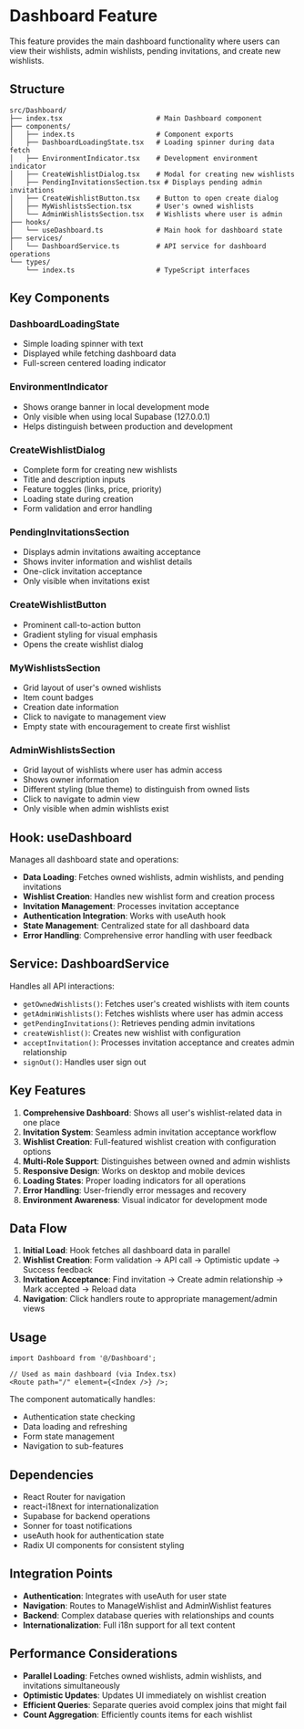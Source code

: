 # Dashboard Feature

This feature provides the main dashboard functionality where users can view their wishlists, admin wishlists, pending invitations, and create new wishlists.

## Structure

```
src/Dashboard/
├── index.tsx                       # Main Dashboard component
├── components/
│   ├── index.ts                    # Component exports
│   ├── DashboardLoadingState.tsx   # Loading spinner during data fetch
│   ├── EnvironmentIndicator.tsx    # Development environment indicator
│   ├── CreateWishlistDialog.tsx    # Modal for creating new wishlists
│   ├── PendingInvitationsSection.tsx # Displays pending admin invitations
│   ├── CreateWishlistButton.tsx    # Button to open create dialog
│   ├── MyWishlistsSection.tsx      # User's owned wishlists
│   └── AdminWishlistsSection.tsx   # Wishlists where user is admin
├── hooks/
│   └── useDashboard.ts             # Main hook for dashboard state
├── services/
│   └── DashboardService.ts         # API service for dashboard operations
└── types/
    └── index.ts                    # TypeScript interfaces
```

## Key Components

### DashboardLoadingState

- Simple loading spinner with text
- Displayed while fetching dashboard data
- Full-screen centered loading indicator

### EnvironmentIndicator

- Shows orange banner in local development mode
- Only visible when using local Supabase (127.0.0.1)
- Helps distinguish between production and development

### CreateWishlistDialog

- Complete form for creating new wishlists
- Title and description inputs
- Feature toggles (links, price, priority)
- Loading state during creation
- Form validation and error handling

### PendingInvitationsSection

- Displays admin invitations awaiting acceptance
- Shows inviter information and wishlist details
- One-click invitation acceptance
- Only visible when invitations exist

### CreateWishlistButton

- Prominent call-to-action button
- Gradient styling for visual emphasis
- Opens the create wishlist dialog

### MyWishlistsSection

- Grid layout of user's owned wishlists
- Item count badges
- Creation date information
- Click to navigate to management view
- Empty state with encouragement to create first wishlist

### AdminWishlistsSection

- Grid layout of wishlists where user has admin access
- Shows owner information
- Different styling (blue theme) to distinguish from owned lists
- Click to navigate to admin view
- Only visible when admin wishlists exist

## Hook: useDashboard

Manages all dashboard state and operations:

- **Data Loading**: Fetches owned wishlists, admin wishlists, and pending invitations
- **Wishlist Creation**: Handles new wishlist form and creation process
- **Invitation Management**: Processes invitation acceptance
- **Authentication Integration**: Works with useAuth hook
- **State Management**: Centralized state for all dashboard data
- **Error Handling**: Comprehensive error handling with user feedback

## Service: DashboardService

Handles all API interactions:

- `getOwnedWishlists()`: Fetches user's created wishlists with item counts
- `getAdminWishlists()`: Fetches wishlists where user has admin access
- `getPendingInvitations()`: Retrieves pending admin invitations
- `createWishlist()`: Creates new wishlist with configuration
- `acceptInvitation()`: Processes invitation acceptance and creates admin relationship
- `signOut()`: Handles user sign out

## Key Features

1. **Comprehensive Dashboard**: Shows all user's wishlist-related data in one place
2. **Invitation System**: Seamless admin invitation acceptance workflow
3. **Wishlist Creation**: Full-featured wishlist creation with configuration options
4. **Multi-Role Support**: Distinguishes between owned and admin wishlists
5. **Responsive Design**: Works on desktop and mobile devices
6. **Loading States**: Proper loading indicators for all operations
7. **Error Handling**: User-friendly error messages and recovery
8. **Environment Awareness**: Visual indicator for development mode

## Data Flow

1. **Initial Load**: Hook fetches all dashboard data in parallel
2. **Wishlist Creation**: Form validation → API call → Optimistic update → Success feedback
3. **Invitation Acceptance**: Find invitation → Create admin relationship → Mark accepted → Reload data
4. **Navigation**: Click handlers route to appropriate management/admin views

## Usage

```tsx
import Dashboard from '@/Dashboard';

// Used as main dashboard (via Index.tsx)
<Route path="/" element={<Index />} />;
```

The component automatically handles:

- Authentication state checking
- Data loading and refreshing
- Form state management
- Navigation to sub-features

## Dependencies

- React Router for navigation
- react-i18next for internationalization
- Supabase for backend operations
- Sonner for toast notifications
- useAuth hook for authentication state
- Radix UI components for consistent styling

## Integration Points

- **Authentication**: Integrates with useAuth for user state
- **Navigation**: Routes to ManageWishlist and AdminWishlist features
- **Backend**: Complex database queries with relationships and counts
- **Internationalization**: Full i18n support for all text content

## Performance Considerations

- **Parallel Loading**: Fetches owned wishlists, admin wishlists, and invitations simultaneously
- **Optimistic Updates**: Updates UI immediately on wishlist creation
- **Efficient Queries**: Separate queries avoid complex joins that might fail
- **Count Aggregation**: Efficiently counts items for each wishlist
